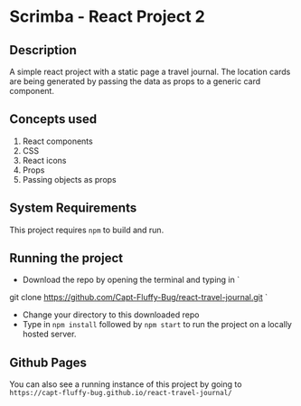 # Scrimba - React Project 2

## Description
A simple react project with a static page a travel journal. The location cards are being generated by passing the data as props to a generic card component.


## Concepts used
1. React components
2. CSS
3. React icons
4. Props
5. Passing objects as props

## System Requirements
This project requires `npm` to build and run. 

## Running the project
* Download the repo by opening the terminal and typing in 
`

git clone https://github.com/Capt-Fluffy-Bug/react-travel-journal.git
`
* Change your directory to this downloaded repo
* Type in `npm install` followed by `npm start` to run the project on a locally hosted server.


## Github Pages
You can also see a running instance of this project by going to 
`https://capt-fluffy-bug.github.io/react-travel-journal/` 
